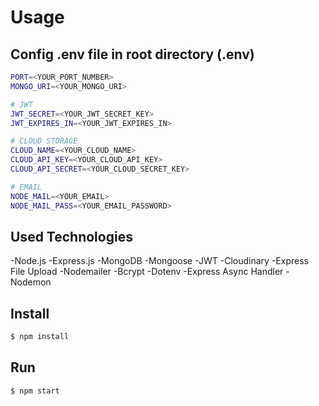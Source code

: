 # Usage

## Config .env file in root directory (.env)

```bash
PORT=<YOUR_PORT_NUMBER>
MONGO_URI=<YOUR_MONGO_URI>

# JWT
JWT_SECRET=<YOUR_JWT_SECRET_KEY>
JWT_EXPIRES_IN=<YOUR_JWT_EXPIRES_IN>

# CLOUD STORAGE
CLOUD_NAME=<YOUR_CLOUD_NAME>
CLOUD_API_KEY=<YOUR_CLOUD_API_KEY>
CLOUD_API_SECRET=<YOUR_CLOUD_SECRET_KEY>

# EMAIL
NODE_MAIL=<YOUR_EMAIL>
NODE_MAIL_PASS=<YOUR_EMAIL_PASSWORD>


```
## Used Technologies
-Node.js
-Express.js
-MongoDB
-Mongoose
-JWT
-Cloudinary
-Express File Upload
-Nodemailer
-Bcrypt
-Dotenv
-Express Async Handler
-Nodemon

## Install

```bash
$ npm install
```

## Run

```bash
$ npm start
```
